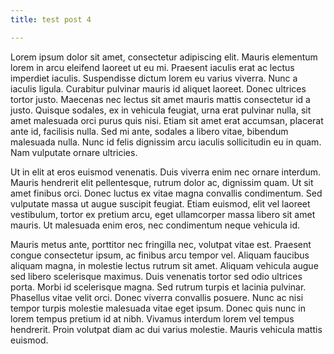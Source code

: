 ```yaml
---
title: test post 4

---
```



Lorem ipsum dolor sit amet, consectetur adipiscing elit. Mauris elementum lorem in arcu eleifend laoreet ut eu mi. Praesent iaculis erat ac lectus imperdiet iaculis. Suspendisse dictum lorem eu varius viverra. Nunc a iaculis ligula. Curabitur pulvinar mauris id aliquet laoreet. Donec ultrices tortor justo. Maecenas nec lectus sit amet mauris mattis consectetur id a justo. Quisque sodales, ex in vehicula feugiat, urna erat pulvinar nulla, sit amet malesuada orci purus quis nisi. Etiam sit amet erat accumsan, placerat ante id, facilisis nulla. Sed mi ante, sodales a libero vitae, bibendum malesuada nulla. Nunc id felis dignissim arcu iaculis sollicitudin eu in quam. Nam vulputate ornare ultricies.

Ut in elit at eros euismod venenatis. Duis viverra enim nec ornare interdum. Mauris hendrerit elit pellentesque, rutrum dolor ac, dignissim quam. Ut sit amet finibus orci. Donec luctus ex vitae magna convallis condimentum. Sed vulputate massa ut augue suscipit feugiat. Etiam euismod, elit vel laoreet vestibulum, tortor ex pretium arcu, eget ullamcorper massa libero sit amet mauris. Ut malesuada enim eros, nec condimentum neque vehicula id.

Mauris metus ante, porttitor nec fringilla nec, volutpat vitae est. Praesent congue consectetur ipsum, ac finibus arcu tempor vel. Aliquam faucibus aliquam magna, in molestie lectus rutrum sit amet. Aliquam vehicula augue sed libero scelerisque maximus. Duis venenatis tortor sed odio ultrices porta. Morbi id scelerisque magna. Sed rutrum turpis et lacinia pulvinar. Phasellus vitae velit orci. Donec viverra convallis posuere. Nunc ac nisi tempor turpis molestie malesuada vitae eget ipsum. Donec quis nunc in lorem tempus pretium id at nibh. Vivamus interdum lorem vel tempus hendrerit. Proin volutpat diam ac dui varius molestie. Mauris vehicula mattis euismod. 
